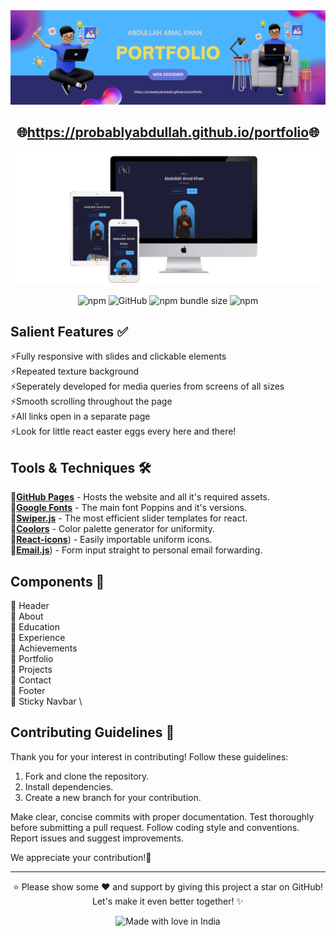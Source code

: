 <div align="center">
<img src="src/assets/github banner.png">

<h2>
  🌐<a href="https://probablyabdullah.github.io/portfolio/">https://probablyabdullah.github.io/portfolio</a>🌐
</h2>

<div align="center">
  <img alt="Mockup" src="src/assets/3-devices-white.png" width="800px">
</div>
<p align="center">
  <img alt="npm" src="https://img.shields.io/badge/html%20--_css-js_--sliderjs%20-orange">
  <img alt="GitHub" src="https://img.shields.io/github/license/easybase/easybase-react">
  <img alt="npm bundle size" src="https://img.shields.io/badge/max%20size-1.27Gb-purple">
  <img alt="npm" src="https://img.shields.io/badge/npm-v9.7.0-blue">
</p>
</div>

## Salient Features ✅

⚡️Fully responsive with slides and clickable elements<br>
⚡️Repeated texture background<br>
⚡️Seperately developed for media queries from screens of all sizes<br>
⚡️Smooth scrolling throughout the page<br>
⚡️All links open in a separate page<br>
⚡️Look for little react easter eggs every here and there!<br>

## Tools & Techniques 🛠️

🧩[**GitHub Pages**](https://docs.github.com/en/pages) - Hosts the website and all it's required assets.<br>
🧩[**Google Fonts**](https://fontawesome.com/) - The main font Poppins and it's versions.<br>
🧩[**Swiper.js**](https://swiperjs.com/) - The most efficient slider templates for react.<br>
🧩[**Coolors**](https://coolors.co/) - Color palette generator for uniformity.<br>
🧩[**React-icons**](https://react-icons.github.io/react-icons)) - Easily importable uniform icons.<br>
🧩[**Email.js**](https://www.emailjs.com/)) - Form input straight to personal email forwarding.<br>


## Components 📂

🔩 Header \
🔩 About \
🔩 Education \
🔩 Experience \
🔩 Achievements \
🔩 Portfolio \
🔩 Projects \
🔩 Contact \
🔩 Footer \
🔩 Sticky Navbar \



## Contributing Guidelines 📃

Thank you for your interest in contributing! Follow these guidelines:

1. Fork and clone the repository.
2. Install dependencies.
3. Create a new branch for your contribution.

Make clear, concise commits with proper documentation. Test thoroughly before submitting a pull request. Follow coding style and conventions. Report issues and suggest improvements.

We appreciate your contribution!🌈

<hr>

<p align="center">
⭐️ Please show some ❤️ and support by giving this project a star on GitHub! Let's make it even better together! ✨
</p>
<p align="center">
<img src="https://madewithlove.now.sh/in?heart=true&colorB=%23063707&template=for-the-badge" alt="Made with love in India">
</p>




